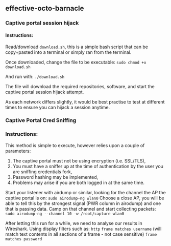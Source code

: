 ## effective-octo-barnacle
### Captive portal session hijack

#### Instructions:
Read/download `download.sh`, this is a simple bash script that can be copy+pasted into a terminal or simply ran from the terminal. 

Once downloaded, change the file to be executable:
`
sudo chmod +x download.sh
`

And run with:
`./download.sh
`

The file will download the required repositories, software, and start the captive portal session hijack attempt. 

As each network differs slightly, it would be best practise to test at different times to ensure you can hijack a session anytime.

### Captive Portal Cred Sniffing

### Instructions:
This method is simple to execute, however relies upon a couple of parameters:
  1. The captive portal must not be using encryption (i.e. SSL/TLS),
  2. You must have a sniffer up at the time of authentication by the user you are sniffing credentials fork,
  3. Password hashing may be implemented,
  4. Problems may arise if you are both logged in at the same time. 

Start your listener with airdump or similar, looking for the channel the AP the captive portal is on:
`
sudo airodump-ng wlan0
`
Choose a close AP, you will be able to tell this by the strongest signal (PWR column in airodump) and one that is passing data.
Camp on that channel and start collecting packets:
`
sudo airodump-ng --channel 10 -w /root/capture wlan0
`

After letting this run for a while, we need to analyse our results in Wireshark.
Using display filters such as:
`http`
`frame matches username` (will match text contents in all sections of a frame - not case sensitive)
`frame matches password`
